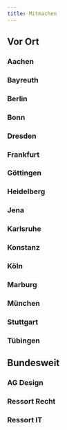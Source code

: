 ```yaml
---
title: Mitmachen
---
```

## Vor Ort
### Aachen
### Bayreuth
### Berlin
### Bonn
### Dresden
### Frankfurt
### Göttingen
### Heidelberg
### Jena
### Karlsruhe
### Konstanz
### Köln
### Marburg
### München
### Stuttgart
### Tübingen

<sog-map places-config="mapDE"></sog-map>

## Bundesweit

### AG Design
### Ressort Recht
### Ressort IT